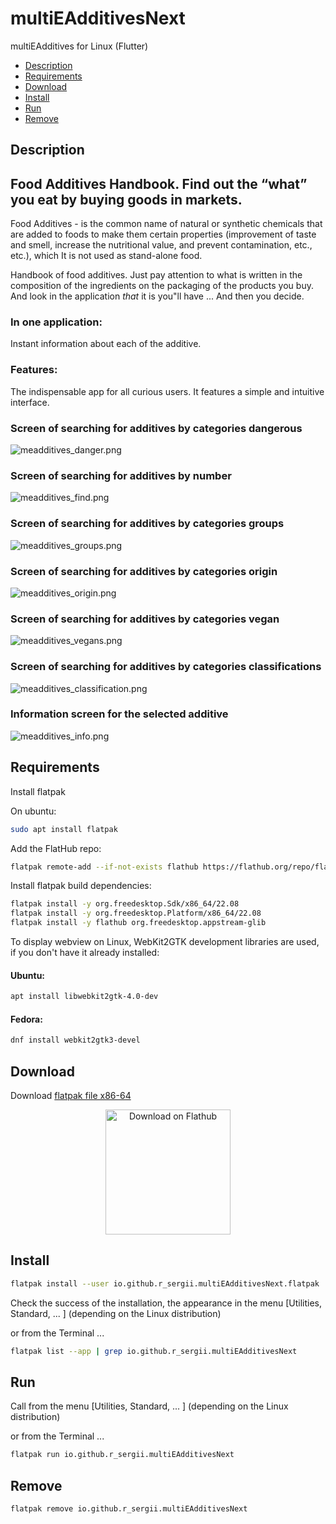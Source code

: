 # multiEAdditivesNext
multiEAdditives for Linux (Flutter)

- [Description](#description)
- [Requirements](#requirements)
- [Download](#download)
- [Install](#install)
- [Run](#run)
- [Remove](#remove)

## Description
## Food Additives Handbook. Find out the “what” you eat by buying goods in markets.

Food Additives - is the common name of natural or synthetic chemicals that are added to foods to make them certain properties (improvement of taste and smell, increase the nutritional value, and prevent contamination, etc., etc.), which It is not used as stand-alone food.

Handbook of food additives. Just pay attention to what is written in the composition of the ingredients on the packaging of the products you buy. And look in the application *that* it is you"ll have ... And then you decide.

### In one application:

Instant information about each of the additive.

### Features:

The indispensable app for all curious users. It features a simple and intuitive interface.

### Screen of searching for additives by categories dangerous
![meadditives_danger.png](/screenshots/meadditives_danger.png)

### Screen of searching for additives by number
![meadditives_find.png](/screenshots/meadditives_find.png)

### Screen of searching for additives by categories groups
![meadditives_groups.png](/screenshots/meadditives_groups.png)

### Screen of searching for additives by categories origin
![meadditives_origin.png](/screenshots/meadditives_origin.png)

### Screen of searching for additives by categories vegan
![meadditives_vegans.png](/screenshots/meadditives_vegans.png)

### Screen of searching for additives by categories classifications
![meadditives_classification.png](/screenshots/meadditives_classification.png)

### Information screen for the selected additive
![meadditives_info.png](/screenshots/meadditives_info.png)

## Requirements

Install flatpak

On ubuntu:

```bash
sudo apt install flatpak
```

Add the FlatHub repo:

```bash
flatpak remote-add --if-not-exists flathub https://flathub.org/repo/flathub.flatpakrepo
```

Install flatpak build dependencies:

```bash
flatpak install -y org.freedesktop.Sdk/x86_64/22.08
flatpak install -y org.freedesktop.Platform/x86_64/22.08
flatpak install -y flathub org.freedesktop.appstream-glib
```

To display webview on Linux, WebKit2GTK development libraries are used, if you don't have it already installed:

#### Ubuntu:

```bash
apt install libwebkit2gtk-4.0-dev
```
#### Fedora:

```bash
dnf install webkit2gtk3-devel
```

## Download

Download [flatpak file x86-64](https://github.com/r-sergii/r-sergii.github.io/releases/download/0.0.1/io.github.r_sergii.multiEAdditivesNext.flatpak)

<p align="center">
<a href="https://github.com/r-sergii/r-sergii.github.io/releases/download/0.0.1/io.github.r_sergii.multiEAdditivesNext.flatpak">
    <img width="200" src="https://flathub.org/assets/badges/flathub-badge-en.png" alt="Download on Flathub ">
</a>
</p>

## Install

```bash
flatpak install --user io.github.r_sergii.multiEAdditivesNext.flatpak
```

Check the success of the installation, the appearance in the menu [Utilities, Standard, ... ] (depending on the Linux distribution) 

or from the Terminal ...

```bash
flatpak list --app | grep io.github.r_sergii.multiEAdditivesNext
```

## Run

Call from the menu [Utilities, Standard, ... ] (depending on the Linux distribution) 

or from the Terminal ...

```bash
flatpak run io.github.r_sergii.multiEAdditivesNext
```

## Remove

```bash
flatpak remove io.github.r_sergii.multiEAdditivesNext
```
